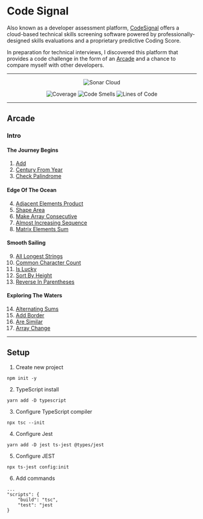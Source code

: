 # Code Signal

Also known as a developer assessment platform, [CodeSignal](https://codesignal.com/) offers a cloud-based technical skills screening software powered by professionally-designed skills evaluations and a proprietary predictive Coding Score.

In preparation for technical interviews, I discovered this platform that provides a code challenge in the form of an [Arcade](https://app.codesignal.com/arcade/) and a chance to compare myself with other developers. 

---

<p align="center">
    <img src="https://sonarcloud.io/images/project_badges/sonarcloud-white.svg" alt="Sonar Cloud">
</p>

<p align="center">
    <img src="https://sonarcloud.io/api/project_badges/measure?project=jakubjirous_code-signal&metric=coverage" alt="Coverage">
    <img src="https://sonarcloud.io/api/project_badges/measure?project=jakubjirous_code-signal&metric=code_smells" alt="Code Smells">    
    <img src="https://sonarcloud.io/api/project_badges/measure?project=jakubjirous_code-signal&metric=ncloc" alt="Lines of Code">
</p>

---

## Arcade

### Intro

#### The Journey Begins

1) [Add](/src/arcade/intro/01-add/INDEX.md)
2) [Century From Year](/src/arcade/intro/02-century-from-year/INDEX.md)
3) [Check Palindrome](/src/arcade/intro/03-check-palindrome/INDEX.md)

#### Edge Of The Ocean

4) [Adjacent Elements Product](/src/arcade/intro/04-adjacent-elements-product/INDEX.md)
5) [Shape Area](/src/arcade/intro/05-shape-area/INDEX.md)
6) [Make Array Consecutive](/src/arcade/intro/06-make-array-consecutive/INDEX.md)
7) [Almost Increasing Sequence](/src/arcade/intro/07-almost-increasing-sequence/INDEX.md)
8) [Matrix Elements Sum](/src/arcade/intro/08-matrix-elements-sum/INDEX.md)

#### Smooth Sailing

9) [All Longest Strings](/src/arcade/intro/09-all-longest-strings/INDEX.md)
10) [Common Character Count](/src/arcade/intro/10-common-character-count/INDEX.md)
11) [Is Lucky](/src/arcade/intro/11-is-lucky/INDEX.md)
12) [Sort By Height](/src/arcade/intro/12-sort-by-height/INDEX.md)
13) [Reverse In Parentheses](/src/arcade/intro/13-reverse-in-parentheses/INDEX.md)

#### Exploring The Waters
 
14) [Alternating Sums](/src/arcade/intro/14-alternating-sums/INDEX.md)
15) [Add Border](/src/arcade/intro/15-add-border/INDEX.md)
16) [Are Similar](/src/arcade/intro/16-are-similar/INDEX.md)
17) [Array Change](/src/arcade/intro/17-array-change/INDEX.md)

---

## Setup

1) Create new project

```
npm init -y
```

2) TypeScript install

```
yarn add -D typescript
```

3) Configure TypeScript compiler

```
npx tsc --init
```

4) Configure Jest

```
yarn add -D jest ts-jest @types/jest
```

5) Configure JEST

```
npx ts-jest config:init
```

6) Add commands

```
...
"scripts": {
    "build": "tsc",
    "test": "jest
}

